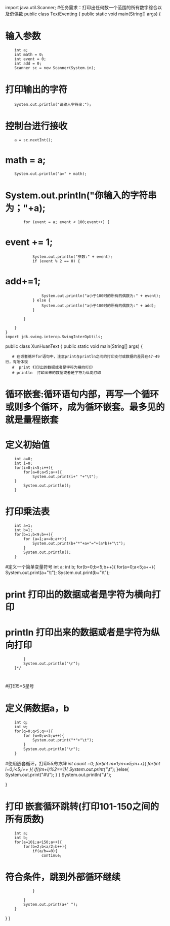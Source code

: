 import java.util.Scanner;
#任务需求：打印出任何数一个范围的所有数字综合以及奇偶数
public class TextEventing {
    public static void main(String[] args) {
#        输入参数
        int a;
        int math = 0;
        int event = 0;
        int add = 0;
        Scanner sc = new Scanner(System.in);
#        打印输出的字符
        System.out.println("请输入字符串:");
#       控制台进行接收
        a = sc.nextInt();
#        math = a;
        System.out.println("a=" + math);
#        System.out.println("你输入的字符串为；"+a);

            for (event = a; event < 100;event++) {
#                event += 1;
                System.out.println("参数:" + event);
                if (event % 2 == 0) {
#                    add+=1;
                    System.out.println("a小于100时的所有的偶数为:" + event);
                } else {
                    System.out.println("a小于100时的所有的偶数为:" + add);
                }

            }

        }
    }
    import jdk.swing.interop.SwingInterOpUtils;

public class XunHuanText {
    public static void main(String[] args) {


        
       # 在嵌套循环for语句中，注意print与println之间的打印支付或数据的差异在47-49行，有所体现
       #  print 打印出的数据或者是字符为横向打印
       # println  打印出来的数据或者是字符为纵向打印
        
        






#      循环嵌套:循环语句内部，再写一个循环或则多个循环，成为循环嵌套。最多见的就是量程嵌套
#        定义初始值
        int a=0;
        int i=0;
        for(i=0;i<5;i++){
            for(a=0;a<5;a++){
                System.out.print(i+" "+"\t");
        }
            System.out.println();
        }


#       打印乘法表
        int a=1;
        int b=1;
        for(b=1;b<9;b++){
            for (a=1;a<=b;a++){
                System.out.print(b+"*"+a+"="+(a*b)+"\t");
            }
            System.out.println();
        }

#定义一个简单变量符号
        int a;
        int b;
        for(b=0;b<5;b++){
            for(a=0;a<5;a++){
                System.out.print(a+"\t");
                System.out.print(b+"\t");
#       print 打印出的数据或者是字符为横向打印
#        println  打印出来的数据或者是字符为纵向打印
            }
            System.out.println("\r");
        }*/


#
#打印5*5星号

#        定义俩数据a，b
        int q;
        int w;
        for(q=0;q<5;q++){
            for (w=0;w<5;w++){
                System.out.print("*"+"\t");
            }
            System.out.println("\r");
        }




#使用嵌套循环，打印5*5的方阵
        int count =0;
    for(int m=1;m<=5;m++){
        for(int i=0;i<5;i++ ){
            if((m+i)%2==1){
                System.out.print("*\t");
            }else{
                System.out.print("#\t");
            }
        }
        System.out.println("\t");

}



#       打印    嵌套循环跳转(打印101-150之间的所有质数)
        int a;
        int b;
        for(a=101;a<150;a++){
            for(b=2;b<a/2;b++){
                if(a/b==0){
                    continue;
#                  符合条件，跳到外部循环继续
                }

            }
            System.out.print(a+" ");
        }
 }
}

















